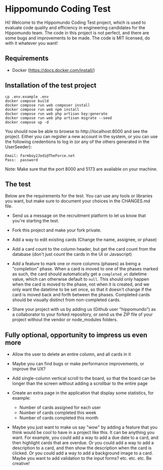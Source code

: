 # Hippomundo Coding Test

Hi! Welcome to the Hippomundo Coding Test project, which is used to evaluate 
code quality and efficiency in engineering candidates for the Hippomundo team.
The code in this project is not perfect, and there are some bugs and improvements
to be made. The code is MIT licensed, do with it whatever you want!

## Requirements
- Docker (https://docs.docker.com/install/)

## Installation of the test project
```
cp .env.example .env
docker compose build
docker compose run web composer install
docker compose run web npm install
docker compose run web php artisan key:generate
docker compose run web php artisan migrate --seed
docker compose up -d
```

You should now be able to browse to http://localhost:8000 and see the project.
Either you can register a new account in the system, or you can use the following 
credentions to log in (or any of the others generated in the UserSeeder):
```
Email: Farmboy2Jedi@TheForce.net
Pass:  password
```

Note: Make sure that the port 8000 and 5173 are available on your machine. 


## The test

Below are the requirements for the test. You can use any tools or libraries you want, 
but make sure to document your choices in the CHANGES.md file.

- Send us a message on the recruitment platform to let us know that you're starting the test.

- Fork this project and make your fork private.

- Add a way to edit existing cards (Change the name, assignee, or phase)

- Add a card count to the column header, but get the card count from the database (don't
 just count the cards in the UI or Javascript)

- Add a feature to mark one or more columns (phases) as being a "completion" phase. 
When a card is moved to one of the phases marked as such, the card should automatically
 get a `completed_at` datetime value, which can otherwise default to `null`. This should 
 only happen when the card is moved to the phase, not when it is created, and we only 
 want the datetime to be set once, so that it doesn't change if the card is moved back 
 and forth between the phases.
 Completed cards should be visually distinct from non-completed cards.

- Share your project with us by adding us (Github user "hippomundo") as a collaborator 
 to your forked repository, or send us the ZIP file of your project without the vendor or 
 node_modules folders.

## Fully optional, opportunity to impress us even more 

- Allow the user to delete an entire column, and all cards in it

- Maybe you can find bugs or make performance improvements, or improve the UX?

- Add single-column vertical scroll to the board, so that the board can be longer than 
the screen without adding a scrollbar to the entire page

- Create an extra page in the application that display some statistics, for example:
    - Number of cards assigned for each user
    - Number of cards completed this week
    - Number of cards completed this month

- Maybe you just want to make us say "wow" by adding a feature that you think would be 
 cool to have in a project like this. It can be anything you want. For example, you 
 could add a way to add a due date to a card, and then highlight cards that are overdue. 
 Or you could add a way to add a description to a card, and then show the description 
 when the card is clicked. Or you could add a way to add a background image to a card. 
 Maybe you want to add validation to the input forms? etc. etc. etc. Be creative!